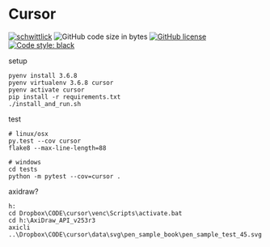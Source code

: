 # Cursor

[![schwittlick](https://circleci.com/gh/schwittlick/cursor.svg?style=shield)](https://app.circleci.com/pipelines/github/schwittlick/cursor) 
![GitHub code size in bytes](https://img.shields.io/github/languages/code-size/schwittlick/cursor.svg?style=flat-square) 
[![GitHub license](https://img.shields.io/github/license/schwittlick/cursor.svg?style=flat-square)](https://github.com/schwittlick/cursor/blob/master/LICENSE)
[![Code style: black](https://img.shields.io/badge/code%20style-black-000000.svg?style=flat-square)](https://github.com/ambv/black)

setup

    pyenv install 3.6.8
    pyenv virtualenv 3.6.8 cursor
    pyenv activate cursor
    pip install -r requirements.txt
    ./install_and_run.sh


test
    
    # linux/osx
    py.test --cov cursor
    flake8 --max-line-length=88

    # windows
    cd tests
    python -m pytest --cov=cursor .


axidraw?

    h:
    cd Dropbox\CODE\cursor\venc\Scripts\activate.bat
    cd h:\AxiDraw_API_v253r3
    axicli ..\Dropbox\CODE\cursor\data\svg\pen_sample_book\pen_sample_test_45.svg
